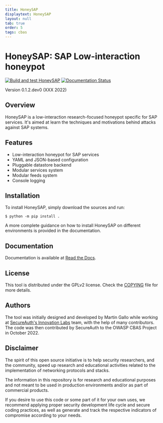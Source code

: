 ```yaml
---
title: HoneySAP
displaytext: HoneySAP
layout: null
tab: true
order: 5
tags: cbas
---
```


HoneySAP: SAP Low-interaction honeypot
======================================

[![Build and test HoneySAP](https://github.com/OWASP/HoneySAP/actions/workflows/build_and_test.yml/badge.svg)](https://github.com/OWASP/HoneySAP/actions/workflows/build_and_test.yml)
[![Documentation Status](https://readthedocs.org/projects/honeysap/badge/?version=latest)](https://honeysap.readthedocs.io/en/latest/?badge=latest)

Version 0.1.2.dev0 (XXX 2022)


Overview
--------

HoneySAP is a low-interaction research-focused honeypot specific for SAP services. It's aimed at learn the techniques and motivations behind attacks against SAP systems.


Features
--------

- Low-interaction honeypot for SAP services
- YAML and JSON-based configuration
- Pluggable datastore backend
- Modular services system
- Modular feeds system
- Console logging


Installation
------------

To install HoneySAP, simply download the sources and run:

    $ python -m pip install .

A more complete guidance on how to install HoneySAP on different environments
is provided in the documentation.


Documentation
-------------

Documentation is available at [Read the Docs](https://honeysap.readthedocs.io/en/latest/).


License
-------

This tool is distributed under the GPLv2 license. Check the [COPYING](https://github.com/OWASP/HoneySAP/blob/master/COPYING) file for more details.


Authors
-------

The tool was initially designed and developed by Martin Gallo while working at [SecureAuth's Innovation Labs](https://www.secureauth.com/labs/) team, with the help of many contributors. The code was then contributed by SecureAuth to the OWASP CBAS Project in October 2022.


Disclaimer
----------

The spirit of this open source initiative is to help security researchers, and the community, speed up research and educational activities related to the implementation of networking protocols and stacks.

The information in this repository is for research and educational purposes and not meant to be used in production environments and/or as part of commercial products.

If you desire to use this code or some part of it for your own uses, we recommend applying proper security development life cycle and secure coding
practices, as well as generate and track the respective indicators of compromise according to your needs.
